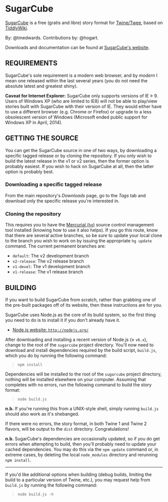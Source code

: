 # SugarCube #
[SugarCube](http://www.motoslave.net/sugarcube/ "http://www.motoslave.net/sugarcube/") is a free (gratis and libre) story format for [Twine/Twee](http://twinery.org/ "http://twinery.org/"), based on [TiddlyWiki](http://tiddlywiki.com/ "http://tiddlywiki.com/").

By: @tmedwards.  Contributions by: @hogart.

Downloads and documentation can be found at [SugarCube's website](http://www.motoslave.net/sugarcube/ "http://www.motoslave.net/sugarcube/").

## REQUIREMENTS ##
SugarCube's sole requirement is a modern web browser, and by *modern* I mean one released within the last several years (you do not need the absolute latest and greatest shiny).

**Caveat for Internet Explorer:** SugarCube only supports versions of IE ≥ 9.  Users of Windows XP (who are limited to IE8) will not be able to play/view stories built with SugarCube with their version of IE.  They would either have to use a different browser (e.g. Chrome or Firefox) or upgrade to a less obsolescent version of Windows (Microsoft ended public support for Windows XP in April, 2014).

## GETTING THE SOURCE ##
You can get the SugarCube source in one of two ways, by downloading a specific tagged release or 
by cloning the repository.  If you only wish to build the latest release in the v1 or v2 series, then the former option is probably easiest.  If you wish to hack on SugarCube at all, then the latter option is probably best.

### Downloading a specific tagged release ###
From the main repository's *Downloads* page, go to the *Tags* tab and download only the specific release you're interested in.

### Cloning the repository ###
This requires you to have the [Mercurial (`hg`)](http://mercurial.selenic.com/ "http://mercurial.selenic.com/") source control management tool installed (knowing how to use it also helps).  If you go this route, know that there are several active branches, so be sure to update your local clone to the branch you wish to work on by issuing the appropriate `hg update` command.  The current permanent branches are:

- `default`: The v2 development branch
- `v2-release`: The v2 release branch
- `v1-devel`: The v1 development branch
- `v1-release`: The v1 release branch

## BUILDING ##
If you want to build SugarCube from scratch, rather than grabbing one of the pre-built packages off of its website, then these instructions are for you.

SugarCube uses Node.js as the core of its build system, so the first thing you need to do is to install it if you don't already have it.

- [Node.js website: `http://nodejs.org/`](http://nodejs.org/ "http://nodejs.org/")

After downloading and installing a recent version of Node.js (≥ `v6.x`), change to the root of the `sugarcube` project directory.  You'll now need to download and install dependencies required by the build script, `build.js`, which you do by running the following command:

>     npm install

Dependencies will be installed to the root of the `sugarcube` project directory, nothing will be installed elsewhere on your computer.  Assuming that completes with no errors, run the following command to build the story format:

>     node build.js

**n.b.** If you're running this from a UNIX-style shell, simply running `build.js` should also work as it's shebanged.

If there were no errors, the story format, in both Twine 1 and Twine 2 flavors, will be output to the `dist` directory.  Congratulations!

**n.b.** SugarCube's dependencies are occasionally updated, so if you do get errors when attempting to build, then you'll probably need to update your cached dependencies.  You may do this via the `npm update` command or, in extreme cases, by deleting the local `node_modules` directory and rerunning `npm install`.

----

If you'd like additional options when building (debug builds, limiting the build to a particular version of Twine, etc.), you may request help from `build.js` by running the following command:

>     node build.js -h


